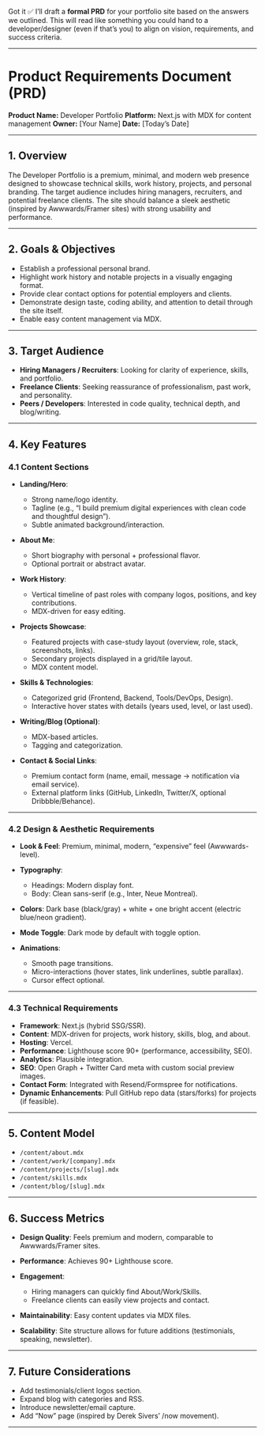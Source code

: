 Got it ✅ I’ll draft a **formal PRD** for your portfolio site based on the answers we outlined. This will read like something you could hand to a developer/designer (even if that’s you) to align on vision, requirements, and success criteria.

---

# Product Requirements Document (PRD)

**Product Name:** Developer Portfolio
**Platform:** Next.js with MDX for content management
**Owner:** \[Your Name]
**Date:** \[Today’s Date]

---

## 1. Overview

The Developer Portfolio is a premium, minimal, and modern web presence designed to showcase technical skills, work history, projects, and personal branding. The target audience includes hiring managers, recruiters, and potential freelance clients. The site should balance a sleek aesthetic (inspired by Awwwards/Framer sites) with strong usability and performance.

---

## 2. Goals & Objectives

* Establish a professional personal brand.
* Highlight work history and notable projects in a visually engaging format.
* Provide clear contact options for potential employers and clients.
* Demonstrate design taste, coding ability, and attention to detail through the site itself.
* Enable easy content management via MDX.

---

## 3. Target Audience

* **Hiring Managers / Recruiters**: Looking for clarity of experience, skills, and portfolio.
* **Freelance Clients**: Seeking reassurance of professionalism, past work, and personality.
* **Peers / Developers**: Interested in code quality, technical depth, and blog/writing.

---

## 4. Key Features

### 4.1 Content Sections

* **Landing/Hero**:

  * Strong name/logo identity.
  * Tagline (e.g., “I build premium digital experiences with clean code and thoughtful design”).
  * Subtle animated background/interaction.

* **About Me**:

  * Short biography with personal + professional flavor.
  * Optional portrait or abstract avatar.

* **Work History**:

  * Vertical timeline of past roles with company logos, positions, and key contributions.
  * MDX-driven for easy editing.

* **Projects Showcase**:

  * Featured projects with case-study layout (overview, role, stack, screenshots, links).
  * Secondary projects displayed in a grid/tile layout.
  * MDX content model.

* **Skills & Technologies**:

  * Categorized grid (Frontend, Backend, Tools/DevOps, Design).
  * Interactive hover states with details (years used, level, or last used).

* **Writing/Blog (Optional)**:

  * MDX-based articles.
  * Tagging and categorization.

* **Contact & Social Links**:

  * Premium contact form (name, email, message → notification via email service).
  * External platform links (GitHub, LinkedIn, Twitter/X, optional Dribbble/Behance).

---

### 4.2 Design & Aesthetic Requirements

* **Look & Feel**: Premium, minimal, modern, “expensive” feel (Awwwards-level).
* **Typography**:

  * Headings: Modern display font.
  * Body: Clean sans-serif (e.g., Inter, Neue Montreal).
* **Colors**: Dark base (black/gray) + white + one bright accent (electric blue/neon gradient).
* **Mode Toggle**: Dark mode by default with toggle option.
* **Animations**:

  * Smooth page transitions.
  * Micro-interactions (hover states, link underlines, subtle parallax).
  * Cursor effect optional.

---

### 4.3 Technical Requirements

* **Framework**: Next.js (hybrid SSG/SSR).
* **Content**: MDX-driven for projects, work history, skills, blog, and about.
* **Hosting**: Vercel.
* **Performance**: Lighthouse score 90+ (performance, accessibility, SEO).
* **Analytics**: Plausible integration.
* **SEO**: Open Graph + Twitter Card meta with custom social preview images.
* **Contact Form**: Integrated with Resend/Formspree for notifications.
* **Dynamic Enhancements**: Pull GitHub repo data (stars/forks) for projects (if feasible).

---

## 5. Content Model

* `/content/about.mdx`
* `/content/work/[company].mdx`
* `/content/projects/[slug].mdx`
* `/content/skills.mdx`
* `/content/blog/[slug].mdx`

---

## 6. Success Metrics

* **Design Quality**: Feels premium and modern, comparable to Awwwards/Framer sites.
* **Performance**: Achieves 90+ Lighthouse score.
* **Engagement**:

  * Hiring managers can quickly find About/Work/Skills.
  * Freelance clients can easily view projects and contact.
* **Maintainability**: Easy content updates via MDX files.
* **Scalability**: Site structure allows for future additions (testimonials, speaking, newsletter).

---

## 7. Future Considerations

* Add testimonials/client logos section.
* Expand blog with categories and RSS.
* Introduce newsletter/email capture.
* Add “Now” page (inspired by Derek Sivers’ /now movement).

---

